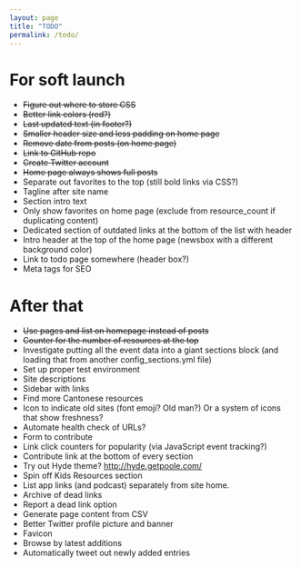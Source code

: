 ```yaml
---
layout: page
title: "TODO"
permalink: /todo/
---
```

# For soft launch

* ~~Figure out where to store CSS~~
* ~~Better link colors (red?)~~
* ~~Last updated text (in footer?)~~
* ~~Smaller header size and less padding on home page~~
* ~~Remove date from posts (on home page)~~
* ~~Link to GitHub repo~~
* ~~Create Twitter account~~
* ~~Home page always shows full posts~~
* Separate out favorites to the top (still bold links via CSS?)
* Tagline after site name
* Section intro text
* Only show favorites on home page (exclude from resource_count if duplicating content)
* Dedicated section of outdated links at the bottom of the list with header
* Intro header at the top of the home page (newsbox with a different background color)
* Link to todo page somewhere (header box?)
* Meta tags for SEO

# After that

* ~~Use pages and list on homepage instead of posts~~
* ~~Counter for the number of resources at the top~~
* Investigate putting all the event data into a giant sections block (and loading that from another config_sections.yml file)
* Set up proper test environment
* Site descriptions
* Sidebar with links
* Find more Cantonese resources
* Icon to indicate old sites (font emoji? Old man?) Or a system of icons that show freshness?
* Automate health check of URLs?
* Form to contribute
* Link click counters for popularity (via JavaScript event tracking?)
* Contribute link at the bottom of every section
* Try out Hyde theme? http://hyde.getpoole.com/
* Spin off Kids Resources section
* List app links (and podcast) separately from site home.
* Archive of dead links
* Report a dead link option
* Generate page content from CSV
* Better Twitter profile picture and banner
* Favicon
* Browse by latest additions
* Automatically tweet out newly added entries

